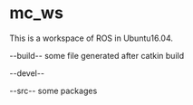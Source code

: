 # mc_ws
This is a workspace of ROS in Ubuntu16.04.

--build--
  some file generated after catkin build

--devel--

--src--
some packages
